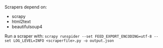 Scrapers depend on:
 - scrapy
 - html2text
 - beautifulsoup4

Run a scraper with:
`scrapy runspider --set FEED_EXPORT_ENCODING=utf-8 --set LOG_LEVEL=INFO <scraperfile>.py -o output.json`
